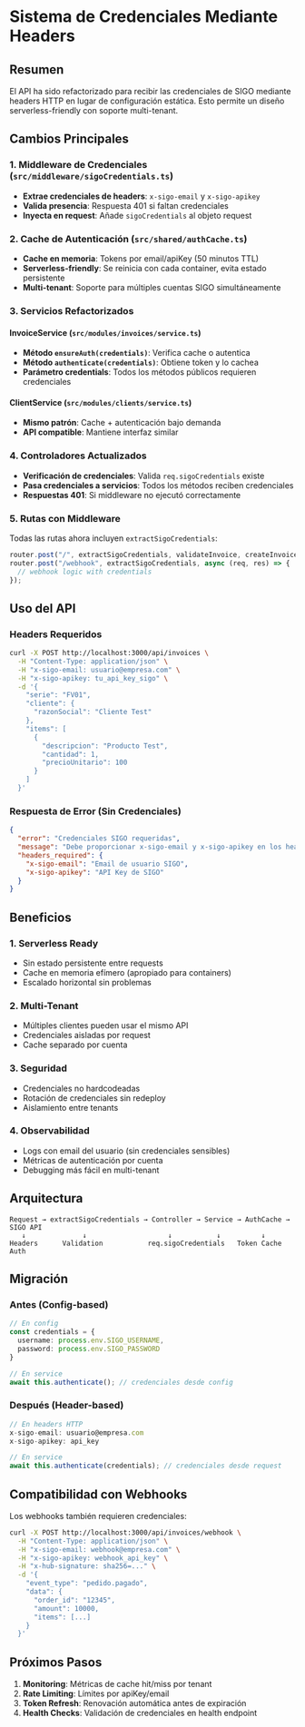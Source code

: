 # Sistema de Credenciales Mediante Headers

## Resumen

El API ha sido refactorizado para recibir las credenciales de SIGO mediante headers HTTP en lugar de configuración estática. Esto permite un diseño serverless-friendly con soporte multi-tenant.

## Cambios Principales

### 1. Middleware de Credenciales (`src/middleware/sigoCredentials.ts`)

- **Extrae credenciales de headers**: `x-sigo-email` y `x-sigo-apikey`
- **Valida presencia**: Respuesta 401 si faltan credenciales
- **Inyecta en request**: Añade `sigoCredentials` al objeto request

### 2. Cache de Autenticación (`src/shared/authCache.ts`)

- **Cache en memoria**: Tokens por email/apiKey (50 minutos TTL)
- **Serverless-friendly**: Se reinicia con cada container, evita estado persistente
- **Multi-tenant**: Soporte para múltiples cuentas SIGO simultáneamente

### 3. Servicios Refactorizados

#### InvoiceService (`src/modules/invoices/service.ts`)
- **Método `ensureAuth(credentials)`**: Verifica cache o autentica
- **Método `authenticate(credentials)`**: Obtiene token y lo cachea
- **Parámetro credentials**: Todos los métodos públicos requieren credenciales

#### ClientService (`src/modules/clients/service.ts`)
- **Mismo patrón**: Cache + autenticación bajo demanda
- **API compatible**: Mantiene interfaz similar

### 4. Controladores Actualizados

- **Verificación de credenciales**: Valida `req.sigoCredentials` existe
- **Pasa credenciales a servicios**: Todos los métodos reciben credenciales
- **Respuestas 401**: Si middleware no ejecutó correctamente

### 5. Rutas con Middleware

Todas las rutas ahora incluyen `extractSigoCredentials`:

```typescript
router.post("/", extractSigoCredentials, validateInvoice, createInvoice);
router.post("/webhook", extractSigoCredentials, async (req, res) => {
  // webhook logic with credentials
});
```

## Uso del API

### Headers Requeridos

```bash
curl -X POST http://localhost:3000/api/invoices \
  -H "Content-Type: application/json" \
  -H "x-sigo-email: usuario@empresa.com" \
  -H "x-sigo-apikey: tu_api_key_sigo" \
  -d '{
    "serie": "FV01",
    "cliente": {
      "razonSocial": "Cliente Test"
    },
    "items": [
      {
        "descripcion": "Producto Test",
        "cantidad": 1,
        "precioUnitario": 100
      }
    ]
  }'
```

### Respuesta de Error (Sin Credenciales)

```json
{
  "error": "Credenciales SIGO requeridas",
  "message": "Debe proporcionar x-sigo-email y x-sigo-apikey en los headers",
  "headers_required": {
    "x-sigo-email": "Email de usuario SIGO",
    "x-sigo-apikey": "API Key de SIGO"
  }
}
```

## Beneficios

### 1. **Serverless Ready**
- Sin estado persistente entre requests
- Cache en memoria efímero (apropiado para containers)
- Escalado horizontal sin problemas

### 2. **Multi-Tenant**
- Múltiples clientes pueden usar el mismo API
- Credenciales aisladas por request
- Cache separado por cuenta

### 3. **Seguridad**
- Credenciales no hardcodeadas
- Rotación de credenciales sin redeploy
- Aislamiento entre tenants

### 4. **Observabilidad**
- Logs con email del usuario (sin credenciales sensibles)
- Métricas de autenticación por cuenta
- Debugging más fácil en multi-tenant

## Arquitectura

```
Request → extractSigoCredentials → Controller → Service → AuthCache → SIGO API
   ↓              ↓                    ↓           ↓          ↓
Headers      Validation           req.sigoCredentials   Token Cache   Auth
```

## Migración

### Antes (Config-based)
```typescript
// En config
const credentials = {
  username: process.env.SIGO_USERNAME,
  password: process.env.SIGO_PASSWORD
}

// En service
await this.authenticate(); // credenciales desde config
```

### Después (Header-based)
```typescript
// En headers HTTP
x-sigo-email: usuario@empresa.com
x-sigo-apikey: api_key

// En service
await this.authenticate(credentials); // credenciales desde request
```

## Compatibilidad con Webhooks

Los webhooks también requieren credenciales:

```bash
curl -X POST http://localhost:3000/api/invoices/webhook \
  -H "Content-Type: application/json" \
  -H "x-sigo-email: webhook@empresa.com" \
  -H "x-sigo-apikey: webhook_api_key" \
  -H "x-hub-signature: sha256=..." \
  -d '{
    "event_type": "pedido.pagado",
    "data": {
      "order_id": "12345",
      "amount": 10000,
      "items": [...]
    }
  }'
```

## Próximos Pasos

1. **Monitoring**: Métricas de cache hit/miss por tenant
2. **Rate Limiting**: Límites por apiKey/email
3. **Token Refresh**: Renovación automática antes de expiración
4. **Health Checks**: Validación de credenciales en health endpoint
